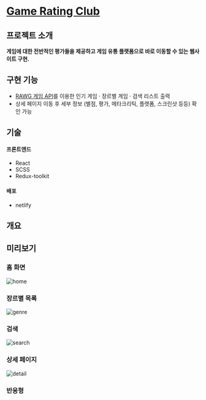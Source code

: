 # [Game Rating Club](https://play-every-game.netlify.app/)

## 프로젝트 소개
**게임에 대한 전반적인 평가들을 제공하고 게임 유통 플랫폼으로 바로 이동할 수 있는 웹사이트 구현.**

## 구현 기능
- [RAWG 게임 API](https://rawg.io/apidocs)를 이용한 인기 게임 · 장르별 게임 · 검색 리스트 출력  
- 상세 페이지 이동 후 세부 정보 (별점, 평가, 메타크리틱, 플랫폼, 스크린샷 등등) 확인 가능

## 기술
#### 프론트엔드
- React  
- SCSS  
- Redux-toolkit  

#### 배포
- netlify

## 개요


## 미리보기
### 홈 화면  
![home](https://user-images.githubusercontent.com/96046698/201477721-25cdae88-e0d7-4ce8-af36-777ea36a9661.png)  
  
### 장르별 목록  
![genre](https://user-images.githubusercontent.com/96046698/201479293-5113322e-a8cc-462f-ad96-d821bfb82160.gif)  

 
### 검색  
![search](https://user-images.githubusercontent.com/96046698/201478826-e6a72c71-2535-4447-8335-82306ec233c0.gif)  

### 상세 페이지  
![detail](https://user-images.githubusercontent.com/96046698/201479013-8aa0c940-490c-4949-8bfc-cfe499a3a9f4.png)  

### 반응형  



